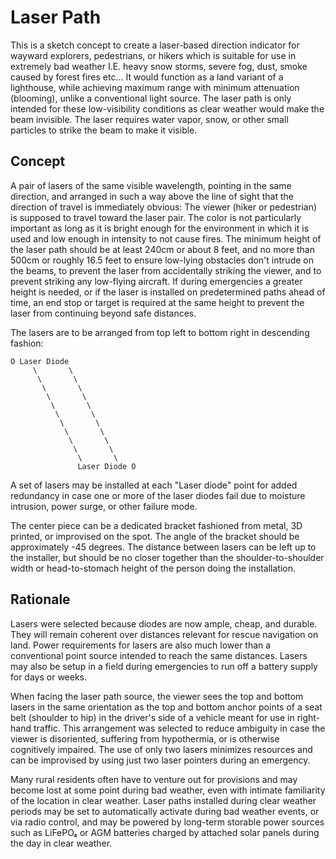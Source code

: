 # Laser Path

This is a sketch concept to create a laser-based direction indicator for wayward explorers, pedestrians, or hikers which is suitable for use in extremely bad weather I.E. heavy snow storms, severe fog, dust, smoke caused by forest fires etc... It would function as a land variant of a lighthouse, while achieving maximum range with minimum attenuation (blooming), unlike a conventional light source. The laser path is only intended for these low-visibility conditions as clear weather would make the beam invisible. The laser requires water vapor, snow, or other small particles to strike the beam to make it visible.

## Concept

A pair of lasers of the same visible wavelength, pointing in the same direction, and arranged in such a way above the line of sight that the direction of travel is immediately obvious: The viewer (hiker or pedestrian) is supposed to travel toward the laser pair. The color is not particularly important as long as it is bright enough for the environment in which it is used and low enough in intensity to not cause fires. The minimum height of the laser path should be at least 240cm or about 8 feet, and no more than 500cm or roughly 16.5 feet to ensure low-lying obstacles don't intrude on the beams, to prevent the laser from accidentally striking the viewer, and to prevent striking any low-flying aircraft. If during emergencies a greater height is needed, or if the laser is installed on predetermined paths ahead of time, an end stop or target is required at the same height to prevent the laser from continuing beyond safe distances.

The lasers are to be arranged from top left to bottom right in descending fashion:
```
O Laser Diode
     \       \
      \       \
       \       \
        \       \
         \       \
          \       \
           \       \
            \       \
             \       \
              \       \
               \       \
               Laser Diode O
```
A set of lasers may be installed at each "Laser diode" point for added redundancy in case one or more of the laser diodes fail due to moisture intrusion, power surge, or other failure mode.

The center piece can be a dedicated bracket fashioned from metal, 3D printed, or improvised on the spot. The angle of the bracket should be approximately -45 degrees. The distance between lasers can be left up to the installer, but should be no closer together than the shoulder-to-shoulder width or head-to-stomach height of the person doing the installation.

## Rationale 

Lasers were selected because diodes are now ample, cheap, and durable. They will remain coherent over distances relevant for rescue navigation on land. Power requirements for lasers are also much lower than a conventional point source intended to reach the same distances. Lasers may also be setup in a field during emergencies to run off a battery supply for days or weeks.

When facing the laser path source, the viewer sees the top and bottom lasers in the same orientation as the top and bottom anchor points of a seat belt (shoulder to hip) in the driver's side of a vehicle meant for use in right-hand traffic. This arrangement was selected to reduce ambiguity in case the viewer is disoriented, suffering from hypothermia, or is otherwise cognitively impaired. The use of only two lasers minimizes resources and can be improvised by using just two laser pointers during an emergency.

Many rural residents often have to venture out for provisions and may become lost at some point during bad weather, even with intimate familiarity of the location in clear weather. Laser paths installed during clear weather periods may be set to automatically activate during bad weather events, or via radio control, and may be powered by long-term storable power sources such as LiFePO₄ or AGM batteries charged by attached solar panels during the day in clear weather.
